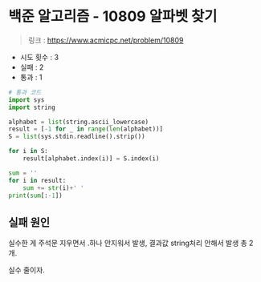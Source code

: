 # 백준 알고리즘 - 10809 알파벳 찾기

> 링크 : https://www.acmicpc.net/problem/10809

- 시도 횟수 : 3
- 실패 : 2
- 통과 : 1

```py
# 통과 코드
import sys
import string

alphabet = list(string.ascii_lowercase)
result = [-1 for _ in range(len(alphabet))]
S = list(sys.stdin.readline().strip())

for i in S:
    result[alphabet.index(i)] = S.index(i)

sum = ''
for i in result:
    sum += str(i)+' '
print(sum[:-1])

```
## 실패 원인

실수한 게 주석문 지우면서 .하나 안지워서 발생, 결과값 string처리 안해서 발생 총 2개.

실수 줄이자.